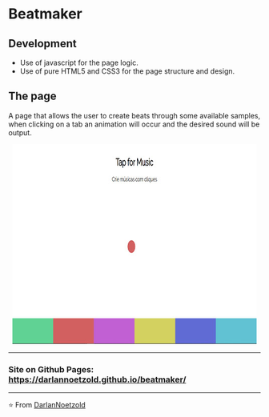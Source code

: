 # Beatmaker
## Development
* Use of javascript for the page logic.
* Use of pure HTML5 and CSS3 for the page structure and design.
## The page
A page that allows the user to create beats through some available samples, when clicking on a tab an animation will occur and the desired sound will be output.

<p align="center"><img src="https://github.com/DarlanNoetzold/beatmaker/blob/master/beatmaker01.jpg" /></p>

---

### Site on Github Pages: https://darlannoetzold.github.io/beatmaker/

---

⭐️ From [DarlanNoetzold](https://github.com/DarlanNoetzold)
